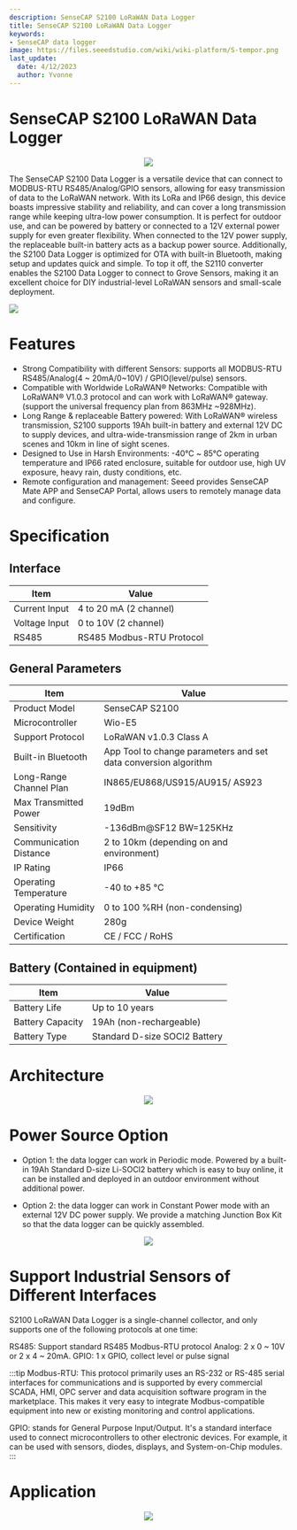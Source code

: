 ```yaml
---
description: SenseCAP S2100 LoRaWAN Data Logger
title: SenseCAP S2100 LoRaWAN Data Logger
keywords:
- SenseCAP data logger
image: https://files.seeedstudio.com/wiki/wiki-platform/S-tempor.png
last_update:
  date: 4/12/2023
  author: Yvonne
---
```



# SenseCAP S2100 LoRaWAN Data Logger


<div align="center"><img width="{800}" src="https://files.seeedstudio.com/wiki/SenseCAP/Data_Logger/1.png"/></div>


The SenseCAP S2100 Data Logger is a versatile device that can connect to MODBUS-RTU RS485/Analog/GPIO sensors, allowing for easy transmission of data to the LoRaWAN network. With its LoRa and IP66 design, this device boasts impressive stability and reliability, and can cover a long transmission range while keeping ultra-low power consumption. It is perfect for outdoor use, and can be powered by battery or connected to a 12V external power supply for even greater flexibility. When connected to the 12V power supply, the replaceable built-in battery acts as a backup power source. Additionally, the S2100 Data Logger is optimized for OTA with built-in Bluetooth, making setup and updates quick and simple. To top it off, the S2110 converter enables the S2100 Data Logger to connect to Grove Sensors, making it an excellent choice for DIY industrial-level LoRaWAN sensors and small-scale deployment.
<p style={{textAlign: 'center' }}><a href="https://www.seeedstudio.com/SenseCAP-S2100-LoRaWAN-Data-Logger-p-5361.html" target="_blank"><img src="https://files.seeedstudio.com/wiki/Seeed-WiKi/docs/images/get_one_now.png" border={0} /></a></p>

# Features
- Strong Compatibility with different Sensors: supports all MODBUS-RTU RS485/Analog(4 ~ 20mA/0~10V) / GPIO(level/pulse) sensors.
- Compatible with Worldwide LoRaWAN® Networks: Compatible with LoRaWAN® V1.0.3 protocol and can work with LoRaWAN® gateway. (support the universal frequency plan from 863MHz ~928MHz).
- Long Range & replaceable Battery powered: With LoRaWAN® wireless transmission, S2100 supports 19Ah built-in battery and external 12V DC to supply devices, and ultra-wide-transmission range of 2km in urban scenes and 10km in line of sight scenes.
- Designed to Use in Harsh Environments: -40℃ ~ 85℃ operating temperature and IP66 rated enclosure, suitable for outdoor use, high UV exposure, heavy rain, dusty conditions, etc.
- Remote configuration and management: Seeed provides SenseCAP Mate APP and SenseCAP Portal, allows users to remotely manage data and configure.

# Specification
## Interface
|Item|Value|
|---|---|
|Current Input|4 to 20 mA (2 channel)|
|Voltage Input|0 to 10V (2 channel)|
|RS485|RS485 Modbus-RTU Protocol|

## General Parameters

|Item|Value|
|---|---|
|Product Model|SenseCAP S2100|
|Microcontroller|Wio-E5|
|Support Protocol|LoRaWAN v1.0.3 Class A|
|Built-in Bluetooth|App Tool to change parameters and set data conversion algorithm|
|Long-Range Channel Plan|IN865/EU868/US915/AU915/ AS923|
|Max Transmitted Power|19dBm|
|Sensitivity|-136dBm@SF12 BW=125KHz|
|Communication Distance|2 to 10km (depending on and environment)|
|IP Rating|IP66|
|Operating Temperature|-40 to +85 °C|
|Operating Humidity|0 to 100 %RH (non-condensing)|
|Device Weight|280g|
|Certification|CE / FCC / RoHS|

## Battery (Contained in equipment)
|Item|Value|
|---|---|
|Battery Life|Up to 10 years|
|Battery Capacity|19Ah (non-rechargeable)|
|Battery Type|Standard D-size SOCl2 Battery|

# Architecture


<div align="center"><img width="{600}" src="https://files.seeedstudio.com/wiki/SenseCAP/Data_Logger/2.png"/></div>



# Power Source Option

- Option 1: the data logger can work in Periodic mode. Powered by a built-in 19Ah Standard D-size Li-SOCl2 battery which is easy to buy online, it can be installed and deployed in an outdoor environment without additional power.


- Option 2: the data logger can work in Constant Power mode with an external 12V DC power supply. We provide a matching Junction Box Kit so that the data logger can be quickly assembled.


<div align="center"><img width="{800}" src="https://files.seeedstudio.com/wiki/SenseCAP/Data_Logger/3.png"/></div>


# Support Industrial Sensors of Different Interfaces

S2100 LoRaWAN Data Logger is a single-channel collector, and only supports one of the following protocols at one time:

RS485: Support standard RS485 Modbus-RTU protocol
Analog: 2 x 0 ~ 10V or 2 x 4 ~ 20mA.
GPIO: 1 x GPIO, collect level or pulse signal

:::tip
Modbus-RTU: This protocol primarily uses an RS-232 or RS-485 serial interfaces for communications and is supported by every commercial SCADA, HMI, OPC server and data acquisition software program in the marketplace. This makes it very easy to integrate Modbus-compatible equipment into new or existing monitoring and control applications.

GPIO: stands for General Purpose Input/Output. It's a standard interface used to connect microcontrollers to other electronic devices. For example, it can be used with sensors, diodes, displays, and System-on-Chip modules.
:::
# Application

<div align="center"><img width="{800}" src="https://wdcdn.qpic.cn/MTY4ODg1NTA2NTM1OTkxNw_136830_-0LyGczsW0uya6Pi_1670038120?w=1280&h=696.6093366093365"/></div>



